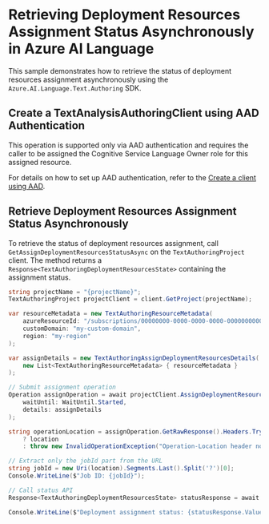 # Retrieving Deployment Resources Assignment Status Asynchronously in Azure AI Language

This sample demonstrates how to retrieve the status of deployment resources assignment asynchronously using the `Azure.AI.Language.Text.Authoring` SDK.

## Create a TextAnalysisAuthoringClient using AAD Authentication

This operation is supported only via AAD authentication and requires the caller to be assigned the Cognitive Service Language Owner role for this assigned resource.

For details on how to set up AAD authentication, refer to the [Create a client using AAD](https://github.com/Azure/azure-sdk-for-net/blob/main/sdk/cognitivelanguage/Azure.AI.Language.Text.Authoring/README.md#create-a-client-using-azure-active-directory-authentication).

## Retrieve Deployment Resources Assignment Status Asynchronously

To retrieve the status of deployment resources assignment, call `GetAssignDeploymentResourcesStatusAsync` on the `TextAuthoringProject` client. The method returns a `Response<TextAuthoringDeploymentResourcesState>` containing the assignment status.

```C# Snippet:Sample17_TextAuthoring_GetAssignDeploymentResourcesStatusAsync
string projectName = "{projectName}";
TextAuthoringProject projectClient = client.GetProject(projectName);

var resourceMetadata = new TextAuthoringResourceMetadata(
    azureResourceId: "/subscriptions/00000000-0000-0000-0000-000000000000/resourceGroups/my-resource-group/providers/Microsoft.CognitiveServices/accounts/my-cognitive-account",
    customDomain: "my-custom-domain",
    region: "my-region"
);

var assignDetails = new TextAuthoringAssignDeploymentResourcesDetails(
    new List<TextAuthoringResourceMetadata> { resourceMetadata }
);

// Submit assignment operation
Operation assignOperation = await projectClient.AssignDeploymentResourcesAsync(
    waitUntil: WaitUntil.Started,
    details: assignDetails
);

string operationLocation = assignOperation.GetRawResponse().Headers.TryGetValue("Operation-Location", out var location)
    ? location
    : throw new InvalidOperationException("Operation-Location header not found.");

// Extract only the jobId part from the URL
string jobId = new Uri(location).Segments.Last().Split('?')[0];
Console.WriteLine($"Job ID: {jobId}");

// Call status API
Response<TextAuthoringDeploymentResourcesState> statusResponse = await projectClient.GetAssignDeploymentResourcesStatusAsync(jobId);

Console.WriteLine($"Deployment assignment status: {statusResponse.Value.Status}");
```

